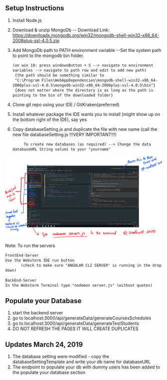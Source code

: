 ## Setup Instructions

1. Install Node.js
2. Download & unzip MongoDb -- Download Link: https://downloads.mongodb.org/win32/mongodb-shell-win32-x86_64-2008plus-ssl-4.0.5.zip
3. Add MongoDb path to PATH environment variable
    --Set the system path to point to the mongodb bin folder. 
    
       (on win 10: press windowsButton + S --> navigate to environment variables --> navigate to path row and edit to add new path)
		{the path should be something similar to 
		"C:\Program Files\WebAppDependencies\mongodb-shell-win32-x86_64-2008plus-ssl-4.0.5\mongodb-win32-x86_64-2008plus-ssl-4.0.5\bin"}
		{does not matter where the directory is as long as the path is pointing to the bin of the downloaded folder}
4. Clone git repo using your IDE / GitKraken(preferred)
6. Install whatever package the IDE wants you to install (might show up on the bottom right of the IDE), say yes
5. Copy databaseSetting.js and duplicate the file with new name (call the new file databaseSetting.js !!!VERY IMPORTANT!!!) 
            
            To create new databases (as required) --> Change the data databaseURL String values to your "yourname"


![Alt text](images_for_instruction_files_only/InstructionScreenshot.png?raw=true "Title")

Note: To run the servers 

    FrontEnd-Server
    Use the Webstorm IDE run button 
           (check to make sure "ANGULAR CLI SERVER" is running in the drop down)
    
    BackEnd-Server
    In the Webstorm Terminal type "nodemon server.js" (without quotes)


## Populate your Database

1. start the backend server
2. go to localhost:3000/api/generateData/generateCoursesSchedules
3. go to localhost:3000/api/generateData/generateTestStudents
4. DO NOT REFRESH THE PAGES IT WILL CREATE DUPLICATES

## Updates March 24, 2019

1. The database setting were modified - copy the databaseSettingTemplate and write your db name for databaseURL
2. The endpoint to populate your db with dummy users has been added to the populate your database section
